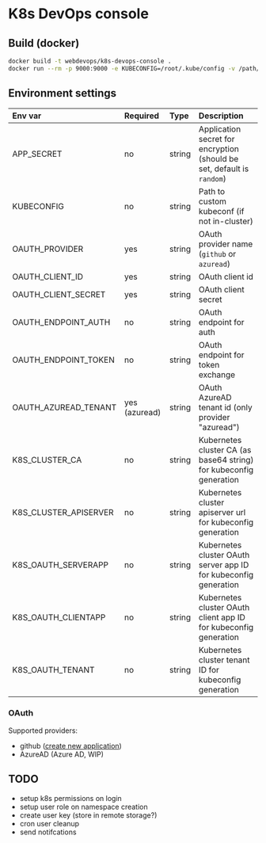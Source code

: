 # K8s DevOps console

## Build (docker)

```bash
docker build -t webdevops/k8s-devops-console .
docker run --rm -p 9000:9000 -e KUBECONFIG=/root/.kube/config -v /path/to/your/kubeconfig:/root/.kube/config webdevops/k8s-devops-console
```

## Environment settings

| Env var               |Required       | Type     | Description                                                              |
|:----------------------|:--------------|:---------|:-------------------------------------------------------------------------|
| APP_SECRET            | no            | string   | Application secret for encryption (should be set, default is `random`)   |
| KUBECONFIG            | no            | string   | Path to custom kubeconf (if not in-cluster)                              |
| OAUTH_PROVIDER        | yes           | string   | OAuth provider name (`github` or `azuread`)                              |
| OAUTH_CLIENT_ID       | yes           | string   | OAuth client id                                                          |
| OAUTH_CLIENT_SECRET   | yes           | string   | OAuth client secret                                                      |
| OAUTH_ENDPOINT_AUTH   | no            | string   | OAuth endpoint for auth                                                  |
| OAUTH_ENDPOINT_TOKEN  | no            | string   | OAuth endpoint for token exchange                                        |
| OAUTH_AZUREAD_TENANT  | yes (azuread) | string   | OAuth AzureAD tenant id (only provider "azuread")                        |
| K8S_CLUSTER_CA        | no            | string   | Kubernetes cluster CA (as base64 string) for kubeconfig generation       |
| K8S_CLUSTER_APISERVER | no            | string   | Kubernetes cluster apiserver url for kubeconfig generation               |
| K8S_OAUTH_SERVERAPP   | no            | string   | Kubernetes cluster OAuth server app ID for kubeconfig generation         |
| K8S_OAUTH_CLIENTAPP   | no            | string   | Kubernetes cluster OAuth client app ID  for kubeconfig generation        |
| K8S_OAUTH_TENANT      | no            | string   | Kubernetes cluster tenant ID for kubeconfig generation                   |


### OAuth

Supported providers:

- github ([create new application](https://github.com/settings/developers))
- AzureAD (Azure AD, WIP)

## TODO
- setup k8s permissions on login
- setup user role on namespace creation
- create user key (store in remote storage?)
- cron user cleanup
- send notifcations
